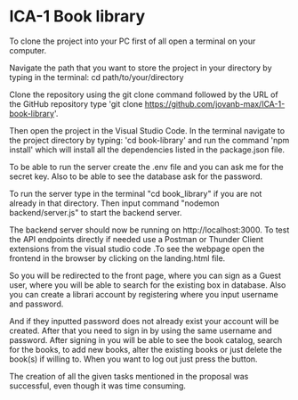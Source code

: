 # ICA-1 Book library
To clone the project into your PC first of all open a terminal on your computer. 

Navigate the path that you want to store the project in your directory by typing in the terminal: cd path/to/your/directory

Clone the repository using the git clone command followed by the URL of the GitHub repository type 'git clone https://github.com/jovanb-max/ICA-1-book-library'.

Then open the project in the Visual Studio Code. In the terminal navigate to the project directory by typing: 'cd book-library' and run the command 'npm install' which will install all the dependencies listed in the package.json file.

To be able to run the server create the .env file and you can ask me for the secret key. Also to be able to see the database ask for the password. 

To run the server type in the terminal "cd book_library" if you are not already in that directory. Then input command "nodemon backend/server.js" to start the backend server. 

The backend server should now be running on http://localhost:3000. To test the API endpoints directly if needed use a Postman or Thunder Client extensions from the visual studio code .To see the webpage open the frontend in the browser by clicking on the landing.html file.

So you will be redirected to the front page, where you can sign as a Guest user, where you will be able to search for the existing box in database. Also you can create a librari account by registering where you input username and password. 

And if they inputted password does not already exist your account will be created. After that you need to sign in by using the same username and password. After signing in you will be able to see the book catalog, search for the books, to add new books, alter the existing books or just delete the book(s) if willing to. When you want to log out just press the button.

The creation of all the given tasks mentioned in the proposal was successful, even though it was time consuming.






